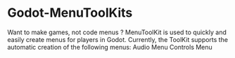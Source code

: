 # Godot-MenuToolKits
Want to make games, not code menus ? MenuToolKit is used to quickly and easily create menus for players in Godot. Currently, the ToolKit supports the automatic creation of the following menus: Audio Menu Controls Menu
